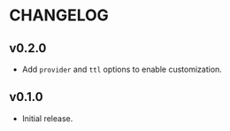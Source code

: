 # CHANGELOG

## v0.2.0

* Add `provider` and `ttl` options to enable customization.

## v0.1.0

* Initial release.
